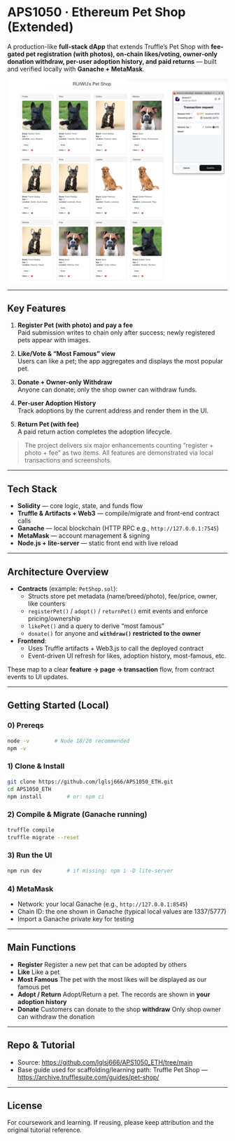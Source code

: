 # APS1050 · Ethereum Pet Shop (Extended)

A production-like **full-stack dApp** that extends Truffle’s Pet Shop with **fee-gated pet registration (with photos), on-chain likes/voting, owner-only donation withdraw, per-user adoption history, and paid returns** — built and verified locally with **Ganache + MetaMask**.

<p align="center">
  <img src="docs/assets/petshop-snapshot.png" alt="Pet Shop UI with MetaMask transaction prompt" width="720">
</p>

---

## Key Features

1. **Register Pet (with photo) and pay a fee**  
   Paid submission writes to chain only after success; newly registered pets appear with images.

2. **Like/Vote & “Most Famous” view**  
   Users can like a pet; the app aggregates and displays the most popular pet.

3. **Donate + Owner-only Withdraw**  
   Anyone can donate; only the shop owner can withdraw funds.

4. **Per-user Adoption History**  
   Track adoptions by the current address and render them in the UI.

5. **Return Pet (with fee)**  
   A paid return action completes the adoption lifecycle.

> The project delivers six major enhancements counting “register + photo + fee” as two items. All features are demonstrated via local transactions and screenshots.

---

## Tech Stack

- **Solidity** — core logic, state, and funds flow  
- **Truffle & Artifacts + Web3** — compile/migrate and front-end contract calls  
- **Ganache** — local blockchain (HTTP RPC e.g., `http://127.0.0.1:7545`)  
- **MetaMask** — account management & signing  
- **Node.js + lite-server** — static front end with live reload

---

## Architecture Overview

- **Contracts** (example: `PetShop.sol`):
  - Structs store pet metadata (name/breed/photo), fee/price, owner, like counters
  - `registerPet()` / `adopt()` / `returnPet()` emit events and enforce pricing/ownership
  - `likePet()` and a query to derive “most famous”
  - `donate()` for anyone and **`withdraw()` restricted to the owner**
- **Frontend**:
  - Uses Truffle artifacts + Web3.js to call the deployed contract
  - Event-driven UI refresh for likes, adoption history, most-famous, etc.

These map to a clear **feature → page → transaction** flow, from contract events to UI updates.

---

## Getting Started (Local)

### 0) Prereqs

```bash
node -v        # Node 18/20 recommended
npm -v
```

### 1) Clone & Install

```bash
git clone https://github.com/lglsj666/APS1050_ETH.git
cd APS1050_ETH
npm install        # or: npm ci
```

### 2) Compile & Migrate (Ganache running)

```bash
truffle compile
truffle migrate --reset
```

### 3) Run the UI

```bash
npm run dev        # if missing: npm i -D lite-server
```

### 4) MetaMask

- Network: your local Ganache (e.g., `http://127.0.0.1:8545`)
- Chain ID: the one shown in Ganache (typical local values are 1337/5777)
- Import a Ganache private key for testing

---

## Main Functions

- **Register** Register a new pet that can be adopted by others  
- **Like** Like a pet  
- **Most Famous** The pet with the most likes will be displayed as our famous pet  
- **Adopt / Return** Adopt/Return a pet. The records are shown in **your adoption history**  
- **Donate** Customers can donate to the shop
  **withdraw** Only shop owner can withdraw the donation

---

## Repo & Tutorial

- Source: <https://github.com/lglsj666/APS1050_ETH/tree/main>  
- Base guide used for scaffolding/learning path: Truffle Pet Shop — <https://archive.trufflesuite.com/guides/pet-shop/>

---

## License

For coursework and learning. If reusing, please keep attribution and the original tutorial reference.
